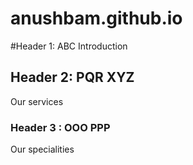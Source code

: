 # anushbam.github.io
#Header 1: ABC
Introduction
## Header 2: PQR XYZ
Our services
### Header 3 : OOO PPP
Our specialities
